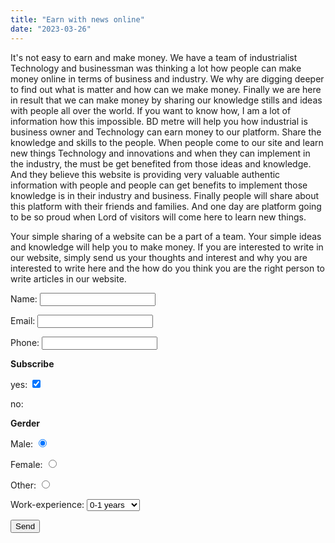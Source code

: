 ```yaml
---
title: "Earn with news online"
date: "2023-03-26"
---
```


It's not easy to earn and make money. We have a team of industrialist Technology and businessman was thinking a lot how people can make money online in terms of business and industry. We why are digging deeper to find out what is matter and how can we make money. Finally we are here in result that we can make money by sharing our knowledge stills and ideas with people all over the world. If you want to know how, I am a lot of information how this impossible. BD metre will help you how industrial is business owner and Technology can earn money to our platform. Share the knowledge and skills to the people. When people come to our site and learn new things Technology and innovations and when they can implement in the industry, the must be get benefited from those ideas and knowledge. And they believe this website is providing very valuable authentic information with people and people can get benefits to implement those knowledge is in their industry and business. Finally people will share about this platform with their friends and families. And one day are platform going to be so proud when Lord of visitors will come here to learn new things.

Your simple sharing of a website can be a part of a team. Your simple ideas and knowledge will help you to make money. If you are interested to write in our website, simply send us your thoughts and interest and why you are interested to write here and the how do you think you are the right person to write articles in our website.


<form action="https://getform.io/f/1003cb49-edc3-4dca-9c2c-456328bd412c" method="POST">
    <p>Name: <input type="text" name="name"> </p>
    <p>Email: <input type="email" name="email"> </p>
    <p>Phone: <input type="text" name="phone"> </p>
    <!-- add hidden Honeypot input to prevent spams -->
    <input type="hidden" name="_gotcha" style="display:none !important">
    <!-- checkbox handle -->
    <p><b>Subscribe</b></p> 
    <p>yes: <input type="checkbox" name="subscribe" value="yes" checked> </p>
    <p>no: <input type="hidden" name="subscribe" value="no"> </p>
    <!-- radio button handle -->
    <p><b>Gerder</b></p>
    <p>Male: <input type="radio" name="gender" value="male" checked> </p>
    <p>Female: <input type="radio" name="gender" value="female"> </p>
    <p>Other: <input type="radio" name="gender" value="other"> </p>
    <!-- select field handle -->
    <p>Work-experience:
    <select name="work-experience">
        <option value="one-year">0-1 years</option>
        <option value="one-five-years">1-5 years</option>
        <option value="one-five-years">5-10 years</option>
        <option value="one-five-years">10+ years</option>
    </select>
    </p>
    <button type="submit">Send</button>
</form>